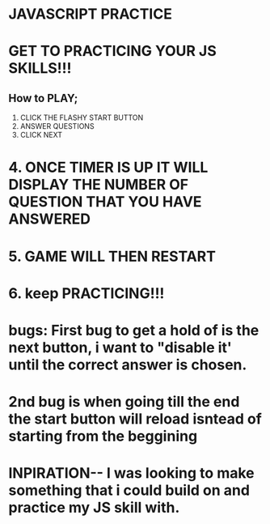 # JAVASCRIPT PRACTICE 

# GET TO PRACTICING YOUR JS SKILLS!!!

## How to PLAY;
 1. CLICK THE FLASHY START BUTTON 
 2. ANSWER QUESTIONS
3. CLICK NEXT
# 4. ONCE TIMER IS UP IT WILL DISPLAY THE NUMBER OF QUESTION THAT YOU HAVE ANSWERED 
# 5. GAME WILL THEN RESTART
# 6. keep PRACTICING!!!


# bugs: First bug to get a hold of is the next button, i want to "disable it' until the correct answer is chosen.

# 2nd bug is when going till the end the start button will reload isntead of starting from the beggining 

# INPIRATION-- I was looking to make something that i could build on and practice my JS skill with.
